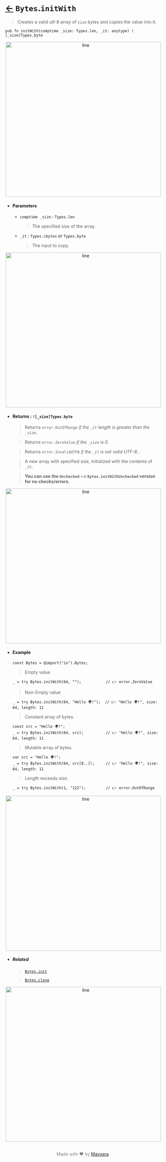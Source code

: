 # [←](../Bytes.md) `Bytes`.`initWith`

> Creates a valid utf-8 array of `size` bytes and copies the value into it.

```zig
pub fn initWith(comptime _size: Types.len, _it: anytype) ![_size]Types.byte
```


<div align="center">
<img src="https://raw.githubusercontent.com/Super-ZIG/io/refs/heads/main/docs/_dist/img/md/line.png" alt="line" style="width:500px;"/>
</div>

- #### Parameters

    - `comptime _size` : `Types.len`

        > The specified size of the array.

    - `_it` : `Types.cbytes` or `Types.byte`

        > The input to copy.

<div align="center">
<img src="https://raw.githubusercontent.com/Super-ZIG/io/refs/heads/main/docs/_dist/img/md/line.png" alt="line" style="width:500px;"/>
</div>

- #### Returns : `![_size]Types.byte`

    > Returns `error.OutOfRange` _if the `_it` length is greater than the `_size`_.

    > Returns `error.ZeroValue` _if the `_size` is 0_.

    > Returns `error.InvalidUTF8` _if the `_it` is not valid UTF-8._.

    > A new array with specified size, initialized with the contents of `_it`.

    > **You can use the `Unchecked` ~= `Bytes.initWithUnchecked` version for no checks/errors.**

<div align="center">
<img src="https://raw.githubusercontent.com/Super-ZIG/io/refs/heads/main/docs/_dist/img/md/line.png" alt="line" style="width:500px;"/>
</div>

- #### Example

    ```zig
    const Bytes = @import("io").Bytes;
    ```

    > Empty value

    ```zig
    _ = try Bytes.initWith(64, "");           // 👉 error.ZeroValue
    ```

    > Non-Empty value

    ```zig
    _ = try Bytes.initWith(64, "Hello 🌍!");  // 👉 "Hello 🌍!", size: 64, length: 11
    ```

    > Constant array of bytes.

    ```zig
    const src = "Hello 🌍!";
    _ = try Bytes.initWith(64, src);          // 👉 "Hello 🌍!", size: 64, length: 11
    ```

    > Mutable array of bytes.

    ```zig
    var src = "Hello 🌍!";
    _ = try Bytes.initWith(64, src[0..]);     // 👉 "Hello 🌍!", size: 64, length: 11
    ```

    > Length exceeds size.

    ```zig
    _ = try Bytes.initWith(1, "122");         // 👉 error.OutOfRange
    ```


<div align="center">
<img src="https://raw.githubusercontent.com/Super-ZIG/io/refs/heads/main/docs/_dist/img/md/line.png" alt="line" style="width:500px;"/>
</div>

- ##### Related

  > [`Bytes.init`](./init.md)

  > [`Bytes.clone`](./clone.md)


<div align="center">
<img src="https://raw.githubusercontent.com/Super-ZIG/io/refs/heads/main/docs/_dist/img/md/line.png" alt="line" style="width:500px;"/>
</div>

<p align="center" style="color:grey;"><br />Made with ❤️ by <a href="http://github.com/maysara-elshewehy" target="blank">Maysara</a>.</p>